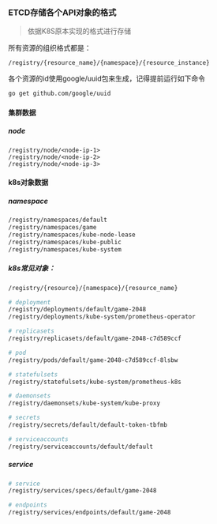 ### ETCD存储各个API对象的格式
> 依据K8S原本实现的格式进行存储

所有资源的组织格式都是：
```
/registry/{resource_name}/{namespace}/{resource_instance}
```
各个资源的id使用google/uuid包来生成，记得提前运行如下命令
```bash
go get github.com/google/uuid
```

#### 集群数据
##### node

```
/registry/node/<node-ip-1>
/registry/node/<node-ip-2>
/registry/node/<node-ip-3>
```

#### k8s对象数据

##### namespace

```bash
/registry/namespaces/default
/registry/namespaces/game
/registry/namespaces/kube-node-lease
/registry/namespaces/kube-public
/registry/namespaces/kube-system
```



##### k8s常见对象：

```bash
/registry/{resource}/{namespace}/{resource_name}
```

```bash
# deployment
/registry/deployments/default/game-2048
/registry/deployments/kube-system/prometheus-operator

# replicasets
/registry/replicasets/default/game-2048-c7d589ccf

# pod
/registry/pods/default/game-2048-c7d589ccf-8lsbw

# statefulsets
/registry/statefulsets/kube-system/prometheus-k8s

# daemonsets
/registry/daemonsets/kube-system/kube-proxy

# secrets
/registry/secrets/default/default-token-tbfmb

# serviceaccounts
/registry/serviceaccounts/default/default
```



##### service

```bash
# service
/registry/services/specs/default/game-2048

# endpoints
/registry/services/endpoints/default/game-2048
```
